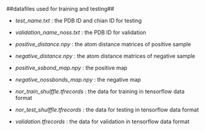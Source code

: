 ##datafiles used for training and testing##

* *test_name.txt* : the PDB ID and chian ID for testing
* *validation_name_noss.txt* : the PDB ID for validation 

* *positive_distance.npy* : the atom distance matrices of positive sample  
* *negative_distance.npy* : the atom distance matrices of negative sample  
* *positive_ssbond_map.npy* : the positive map
* *negative_nossbonds_map.npy* : the negative map

* *nor_train_shulffle.tfrecords* : the data for training in tensorflow data format
* *nor_test_shulffle.tfrecords* : the data for testing in tensorflow data format
* *validation.tfrecords* : the data for validation in tensorflow data format
